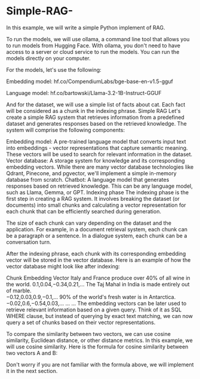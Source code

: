 # Simple-RAG-
In this example, we will write a simple Python implement of RAG.

To run the models, we will use ollama, a command line tool that allows you to run models from Hugging Face. With ollama, you don't need to have access to a server or cloud service to run the models. You can run the models directly on your computer.

For the models, let's use the following:


Embedding model: hf.co/CompendiumLabs/bge-base-en-v1.5-gguf

Language model: hf.co/bartowski/Llama-3.2-1B-Instruct-GGUF

And for the dataset, we will use a simple list of facts about cat. Each fact will be considered as a chunk in the indexing phrase.
Simple RAG
Let's create a simple RAG system that retrieves information from a predefined dataset and generates responses based on the retrieved knowledge. The system will comprise the following components:


Embedding model: A pre-trained language model that converts input text into embeddings - vector representations that capture semantic meaning. These vectors will be used to search for relevant information in the dataset.
Vector database: A storage system for knowledge and its corresponding embedding vectors. While there are many vector database technologies like Qdrant, Pinecone, and pgvector, we'll implement a simple in-memory database from scratch.
Chatbot: A language model that generates responses based on retrieved knowledge. This can be any language model, such as Llama, Gemma, or GPT.
Indexing phase
The indexing phase is the first step in creating a RAG system. It involves breaking the dataset (or documents) into small chunks and calculating a vector representation for each chunk that can be efficiently searched during generation.


The size of each chunk can vary depending on the dataset and the application. For example, in a document retrieval system, each chunk can be a paragraph or a sentence. In a dialogue system, each chunk can be a conversation turn.

After the indexing phrase, each chunk with its corresponding embedding vector will be stored in the vector database. Here is an example of how the vector database might look like after indexing:

Chunk	Embedding Vector
Italy and France produce over 40% of all wine in the world.	
0.1,0.04,−0.34,0.21,...
The Taj Mahal in India is made entirely out of marble.	
−0.12,0.03,0.9,−0.1,...
90% of the world's fresh water is in Antarctica.	
−0.02,0.6,−0.54,0.03,...
...	...
The embedding vectors can be later used to retrieve relevant information based on a given query. Think of it as SQL WHERE clause, but instead of querying by exact text matching, we can now query a set of chunks based on their vector representations.

To compare the similarity between two vectors, we can use cosine similarity, Euclidean distance, or other distance metrics. In this example, we will use cosine similarity. Here is the formula for cosine similarity between two vectors A and B:



Don't worry if you are not familiar with the formula above, we will implement it in the next section.
